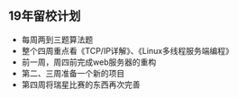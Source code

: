 ## 19年留校计划
- 每周两到三题算法题
- 整个四周重点看《TCP/IP详解》、《Linux多线程服务端编程》
- 前一周，周四前完成web服务器的重构
- 第二、三周准备一个新的项目
- 第四周将瑞星比赛的东西再次完善
